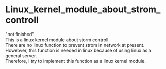 # Linux_kernel_module_about_strom_controll

"not finished" <br>
This is a linux kernel module about storm controll. <br>
There are no linux function to prevent strom in network at present.<br>
Howebver, this function is needed in linux because of using linux as a general server.<br>
Therefore, I try to implement this function as a linux kernel module.<br>
